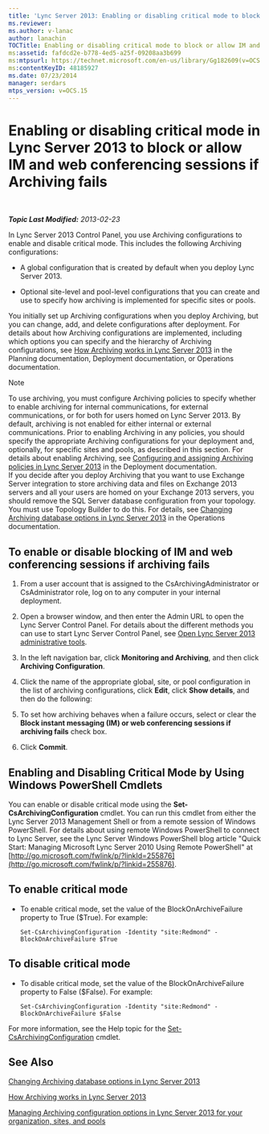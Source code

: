 ```yaml
---
title: 'Lync Server 2013: Enabling or disabling critical mode to block or allow IM and web conferencing sessions if Archiving fails'
ms.reviewer: 
ms.author: v-lanac
author: lanachin
TOCTitle: Enabling or disabling critical mode to block or allow IM and web conferencing sessions if Archiving fails
ms:assetid: fafdcd2e-b778-4ed5-a25f-09208aa3b699
ms:mtpsurl: https://technet.microsoft.com/en-us/library/Gg182609(v=OCS.15)
ms:contentKeyID: 48185927
ms.date: 07/23/2014
manager: serdars
mtps_version: v=OCS.15
---
```


<div data-xmlns="http://www.w3.org/1999/xhtml">

<div class="topic" data-xmlns="http://www.w3.org/1999/xhtml" data-msxsl="urn:schemas-microsoft-com:xslt" data-cs="http://msdn.microsoft.com/en-us/">

<div data-asp="http://msdn2.microsoft.com/asp">

# Enabling or disabling critical mode in Lync Server 2013 to block or allow IM and web conferencing sessions if Archiving fails

</div>

<div id="mainSection">

<div id="mainBody">

<span> </span>

_**Topic Last Modified:** 2013-02-23_

In Lync Server 2013 Control Panel, you use Archiving configurations to enable and disable critical mode. This includes the following Archiving configurations:

  - A global configuration that is created by default when you deploy Lync Server 2013.

  - Optional site-level and pool-level configurations that you can create and use to specify how archiving is implemented for specific sites or pools.

You initially set up Archiving configurations when you deploy Archiving, but you can change, add, and delete configurations after deployment. For details about how Archiving configurations are implemented, including which options you can specify and the hierarchy of Archiving configurations, see [How Archiving works in Lync Server 2013](lync-server-2013-how-archiving-works.md) in the Planning documentation, Deployment documentation, or Operations documentation.

<div>


> [!NOTE]  
> To use archiving, you must configure Archiving policies to specify whether to enable archiving for internal communications, for external communications, or for both for users homed on Lync Server 2013. By default, archiving is not enabled for either internal or external communications. Prior to enabling Archiving in any policies, you should specify the appropriate Archiving configurations for your deployment and, optionally, for specific sites and pools, as described in this section. For details about enabling Archiving, see <A href="lync-server-2013-configuring-and-assigning-archiving-policies.md">Configuring and assigning Archiving policies in Lync Server 2013</A> in the Deployment documentation.<BR>If you decide after you deploy Archiving that you want to use Exchange Server integration to store archiving data and files on Exchange 2013 servers and all your users are homed on your Exchange 2013 servers, you should remove the SQL Server database configuration from your topology. You must use Topology Builder to do this. For details, see <A href="lync-server-2013-changing-archiving-database-options.md">Changing Archiving database options in Lync Server 2013</A> in the Operations documentation.



</div>

<div>

## To enable or disable blocking of IM and web conferencing sessions if archiving fails

1.  From a user account that is assigned to the CsArchivingAdministrator or CsAdministrator role, log on to any computer in your internal deployment.

2.  Open a browser window, and then enter the Admin URL to open the Lync Server Control Panel. For details about the different methods you can use to start Lync Server Control Panel, see [Open Lync Server 2013 administrative tools](lync-server-2013-open-lync-server-administrative-tools.md).

3.  In the left navigation bar, click **Monitoring and Archiving**, and then click **Archiving Configuration**.

4.  Click the name of the appropriate global, site, or pool configuration in the list of archiving configurations, click **Edit**, click **Show details**, and then do the following:

5.  To set how archiving behaves when a failure occurs, select or clear the **Block instant messaging (IM) or web conferencing sessions if archiving fails** check box.

6.  Click **Commit**.

</div>

<div>

## Enabling and Disabling Critical Mode by Using Windows PowerShell Cmdlets

You can enable or disable critical mode using the **Set-CsArchivingConfiguration** cmdlet. You can run this cmdlet from either the Lync Server 2013 Management Shell or from a remote session of Windows PowerShell. For details about using remote Windows PowerShell to connect to Lync Server, see the Lync Server Windows PowerShell blog article "Quick Start: Managing Microsoft Lync Server 2010 Using Remote PowerShell" at [http://go.microsoft.com/fwlink/p/?linkId=255876](http://go.microsoft.com/fwlink/p/?linkid=255876).

<div>

## To enable critical mode

  - To enable critical mode, set the value of the BlockOnArchiveFailure property to True ($True). For example:
    
        Set-CsArchivingConfiguration -Identity "site:Redmond" -BlockOnArchiveFailure $True

</div>

<div>

## To disable critical mode

  - To disable critical mode, set the value of the BlockOnArchiveFailure property to False ($False). For example:
    
        Set-CsArchivingConfiguration -Identity "site:Redmond" -BlockOnArchiveFailure $False

</div>

For more information, see the Help topic for the [Set-CsArchivingConfiguration](https://docs.microsoft.com/powershell/module/skype/Set-CsArchivingConfiguration) cmdlet.

</div>

<div>

## See Also


[Changing Archiving database options in Lync Server 2013](lync-server-2013-changing-archiving-database-options.md)  


[How Archiving works in Lync Server 2013](lync-server-2013-how-archiving-works.md)  


[Managing Archiving configuration options in Lync Server 2013 for your organization, sites, and pools](lync-server-2013-managing-archiving-configuration-options-for-your-organization-sites-and-pools.md)  
  

</div>

</div>

<span> </span>

</div>

</div>

</div>

